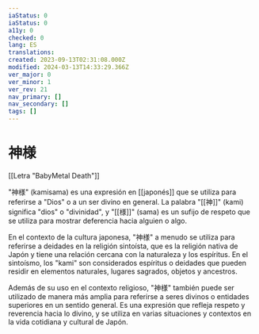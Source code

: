 ```yaml
---
iaStatus: 0
iaStatus: 0
a11y: 0
checked: 0
lang: ES
translations: 
created: 2023-09-13T02:31:08.000Z
modified: 2024-03-13T14:33:29.366Z
ver_major: 0
ver_minor: 1
ver_rev: 21
nav_primary: []
nav_secondary: []
tags: []
---
```

# 神様

[[Letra "BabyMetal Death"]]

"神様" (kamisama) es una expresión en [[japonés]] que se utiliza para referirse a "Dios" o a un ser divino en general. La palabra "[[神]]" (kami) significa "dios" o "divinidad", y "[[様]]" (sama) es un sufijo de respeto que se utiliza para mostrar deferencia hacia alguien o algo.

En el contexto de la cultura japonesa, "神様" a menudo se utiliza para referirse a deidades en la religión sintoísta, que es la religión nativa de Japón y tiene una relación cercana con la naturaleza y los espíritus. En el sintoísmo, los "kami" son considerados espíritus o deidades que pueden residir en elementos naturales, lugares sagrados, objetos y ancestros.

Además de su uso en el contexto religioso, "神様" también puede ser utilizado de manera más amplia para referirse a seres divinos o entidades superiores en un sentido general. Es una expresión que refleja respeto y reverencia hacia lo divino, y se utiliza en varias situaciones y contextos en la vida cotidiana y cultural de Japón.
